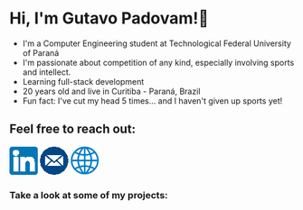# Hi, I'm Gutavo Padovam!👋

* I'm a Computer Engineering student at Technological Federal University of Paraná
* I'm passionate about competition of any kind, especially involving sports and intellect. 
* Learning full-stack development
* 20 years old and live in Curitiba - Paraná, Brazil
* Fun fact: I've cut my head 5 times... and I haven't given up sports yet!

## Feel free to reach out:

[![alt text][1.1]][1]
[![alt text][2.1]][2]
[![alt text][3.1]][3]

[1.1]: ./icons/linkedin.png
[2.1]: ./icons/email.png
[3.1]: ./icons/web.png

[1]: https://www.linkedin.com/in/gustavo-padovam-ferreira-4769302ab/?trk=opento_sprofile_topcard
[2]: gupadovam@gmail.com
[3]: https://matheusburda.github.io/

### Take a look at some of my projects:

